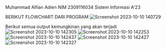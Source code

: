 Muhammad Alfian Adien
NIM 2309116034 
Sistem Informasi A'23

BERIKUT FLOWCHART DARI PROGRAM
![Screenshot 2023-10-10 140729](https://github.com/mhdalfian/Post02/assets/144761136/7cabee7f-04c1-4ecc-b0a3-e08411d73117)

Berikut semua output kemungkinan yang akan terjadi
![Screenshot 2023-10-10 142305](https://github.com/mhdalfian/Post02/assets/144761136/69534019-2be2-4337-9392-b11b4bcea9ab)
![Screenshot 2023-10-10 142253](https://github.com/mhdalfian/Post02/assets/144761136/83b93128-2afd-4437-a456-12a4784ffda2)
![Screenshot 2023-10-10 142437](https://github.com/mhdalfian/Post02/assets/144761136/57797507-fa08-4967-acaa-03186acfb530)
![Screenshot 2023-10-10 142427](https://github.com/mhdalfian/Post02/assets/144761136/9755a00a-21e7-4c02-bb9e-a0c60cf3aed8)
![Screenshot 2023-10-10 142327](https://github.com/mhdalfian/Post02/assets/144761136/d6b8ea1a-0072-4430-a24d-0b5c2332eb0d)
